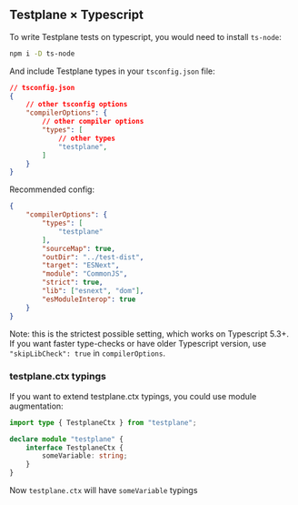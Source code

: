 <!-- DOCTOC SKIP -->
## Testplane × Typescript

To write Testplane tests on typescript, you would need to install `ts-node`:

```bash
npm i -D ts-node
```

And include Testplane types in your `tsconfig.json` file:

```json
// tsconfig.json
{
    // other tsconfig options
    "compilerOptions": {
        // other compiler options
        "types": [
            // other types
            "testplane",
        ]
    }
}
```

Recommended config:

```json
{
    "compilerOptions": {
        "types": [
            "testplane"
        ],
        "sourceMap": true,
        "outDir": "../test-dist",
        "target": "ESNext",
        "module": "CommonJS",
        "strict": true,
        "lib": ["esnext", "dom"],
        "esModuleInterop": true
    }
}
```

Note: this is the strictest possible setting, which works on Typescript 5.3+. If you want faster type-checks or have older Typescript version, use `"skipLibCheck": true` in `compilerOptions`. 

### testplane.ctx typings

If you want to extend testplane.ctx typings, you could use module augmentation:

```ts
import type { TestplaneCtx } from "testplane";

declare module "testplane" {
    interface TestplaneCtx {
        someVariable: string;
    }
}
```

Now `testplane.ctx` will have `someVariable` typings
